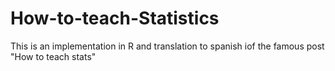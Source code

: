 # How-to-teach-Statistics
This is an implementation in R and translation to spanish iof the famous post "How to teach stats" 
